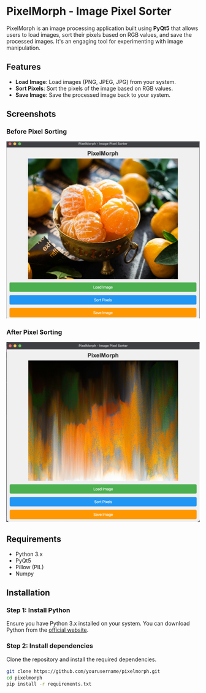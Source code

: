 # PixelMorph - Image Pixel Sorter

PixelMorph is an image processing application built using **PyQt5** that allows users to load images, sort their pixels based on RGB values, and save the processed images. It's an engaging tool for experimenting with image manipulation.

## Features

- **Load Image**: Load images (PNG, JPEG, JPG) from your system.
- **Sort Pixels**: Sort the pixels of the image based on RGB values.
- **Save Image**: Save the processed image back to your system.

## Screenshots

### Before Pixel Sorting
![Before Pixel Sorting](https://github.com/mrmek1/pixelmorph/blob/main/Before.png?raw=true)

### After Pixel Sorting
![After Pixel Sorting](https://github.com/mrmek1/pixelmorph/blob/main/After.png?raw=true)

## Requirements

- Python 3.x
- PyQt5
- Pillow (PIL)
- Numpy

## Installation

### Step 1: Install Python
Ensure you have Python 3.x installed on your system. You can download Python from the [official website](https://www.python.org/).

### Step 2: Install dependencies
Clone the repository and install the required dependencies.

```bash
git clone https://github.com/yourusername/pixelmorph.git
cd pixelmorph
pip install -r requirements.txt
